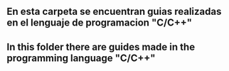 ## En esta carpeta se encuentran guias realizadas en el lenguaje de programacion "C/C++"

## In this folder there are guides made in the programming language "C/C++"